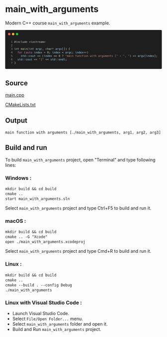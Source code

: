# main_with_arguments

Modern C++ course `main_with_arguments` example.

![main_with_arguments](../../../docs/pictures/language_basics/main_with_arguments.png)

## Source

[main.cpp](main_with_arguments.cpp)

[CMakeLists.txt](CMakeLists.txt)

## Output

```
main function with arguments [./main_with_arguments, arg1, arg2, arg3]
```

## Build and run

To build `main_with_arguments` project, open "Terminal" and type following lines:

### Windows :

``` shell
mkdir build && cd build
cmake .. 
start main_with_arguments.sln
```

Select `main_with_arguments` project and type Ctrl+F5 to build and run it.

### macOS :

``` shell
mkdir build && cd build
cmake .. -G "Xcode"
open ./main_with_arguments.xcodeproj
```

Select `main_with_arguments` project and type Cmd+R to build and run it.

### Linux :

``` shell
mkdir build && cd build
cmake .. 
cmake --build . --config Debug
./main_with_arguments
```

### Linux with Visual Studio Code :

* Launch Visual Studio Code.
* Select `File/Open Folder...` menu.
* Select `main_with_arguments` folder and open it.
* Build and Run `main_with_arguments` project.
